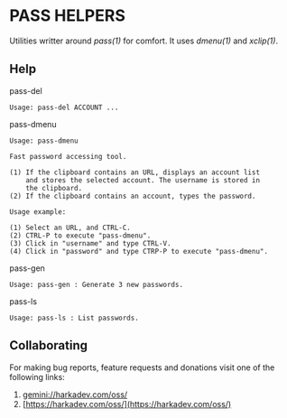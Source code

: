 # PASS HELPERS

Utilities writter around *pass(1)* for comfort. It uses *dmenu(1)*
and *xclip(1)*.

## Help

pass-del

    Usage: pass-del ACCOUNT ...

pass-dmenu

    Usage: pass-dmenu
    
    Fast password accessing tool.
    
    (1) If the clipboard contains an URL, displays an account list
        and stores the selected account. The username is stored in
        the clipboard.
    (2) If the clipboard contains an account, types the password.
    
    Usage example:
    
    (1) Select an URL, and CTRL-C.
    (2) CTRL-P to execute "pass-dmenu".
    (3) Click in "username" and type CTRL-V.
    (4) Click in "password" and type CTRP-P to execute "pass-dmenu".

pass-gen

    Usage: pass-gen : Generate 3 new passwords.

pass-ls

    Usage: pass-ls : List passwords.

## Collaborating

For making bug reports, feature requests and donations visit
one of the following links:

1. [gemini://harkadev.com/oss/](gemini://harkadev.com/oss/)
2. [https://harkadev.com/oss/](https://harkadev.com/oss/)
